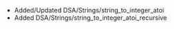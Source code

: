 - Added/Updated DSA/Strings/string_to_integer_atoi
- Added DSA/Strings/string_to_integer_atoi_recursive